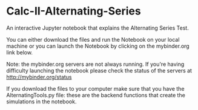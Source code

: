 # Calc-II-Alternating-Series

An interactive Jupyter notebook that explains the Alternating Series Test.

You can either download the files and run the Notebook on your local machine or you can launch the Notebook by clicking on the mybinder.org link below.

Note: the mybinder.org servers are not always running. If you're having difficulty launching the notebook please check the status of the servers at http://mybinder.org/status


If you download the files to your computer make sure that you have the AlternatingTools.py file: these are the backend functions that create the simulations in the notebook.

